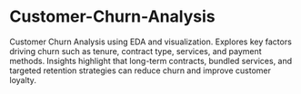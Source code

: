 # Customer-Churn-Analysis
Customer Churn Analysis using EDA and visualization. Explores key factors driving churn such as tenure, contract type, services, and payment methods. Insights highlight that long-term contracts, bundled services, and targeted retention strategies can reduce churn and improve customer loyalty.
